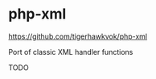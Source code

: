 php-xml
=======

https://github.com/tigerhawkvok/php-xml

Port of classic XML handler functions


TODO

